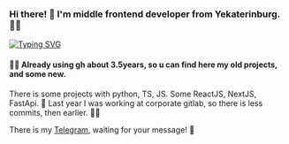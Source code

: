 ### Hi there! 👋 I'm middle frontend developer from Yekaterinburg.🧑‍💻
[![Typing SVG](https://readme-typing-svg.herokuapp.com?color=%2336BCF7&lines=Work+and+study+new)](https://git.io/typing-svg)
#### 😶‍🌫️ Already using gh about 3.5years, so u can find here my old projects, and some new.  

There is some projects with python, TS, JS. Some ReactJS, NextJS, FastApi. 🤖 Last year I was working at corporate gitlab, so there is less commits, then earlier. 🫶🏻

There is my [Telegram](t.me/xmarburx), waiting for your message! 👤
